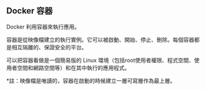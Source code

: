 ## Docker 容器
Docker 利用容器來執行應用。

容器是從映像檔建立的執行實例。它可以被啟動、開始、停止、刪除。每個容器都是相互隔離的、保證安全的平台。

可以把容器看做是一個簡易版的 Linux 環境（包括root使用者權限、程式空間、使用者空間和網路空間等）和在其中執行的應用程式。

*註：映像檔是唯讀的，容器在啟動的時候建立一層可寫層作為最上層。
